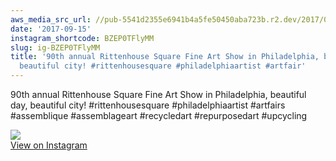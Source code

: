 ```yaml
---
aws_media_src_url: //pub-5541d2355e6941b4a5fe50450aba723b.r2.dev/2017/09/2017-09-15_15-16-16_UTC.jpg
date: '2017-09-15'
instagram_shortcode: BZEP0TFlyMM
slug: ig-BZEP0TFlyMM
title: '90th annual Rittenhouse Square Fine Art Show in Philadelphia, beautiful day,
  beautiful city! #rittenhousesquare #philadelphiaartist #artfair'
---
```


90th annual Rittenhouse Square Fine Art Show in Philadelphia, beautiful day, beautiful city! #rittenhousesquare #philadelphiaartist #artfairs #assemblique #assemblageart #recycledart #repurposedart #upcycling 

![](//pub-5541d2355e6941b4a5fe50450aba723b.r2.dev/2017/09/2017-09-15_15-16-16_UTC.jpg)   
[View on Instagram](https://www.instagram.com/p/BZEP0TFlyMM/)